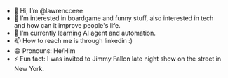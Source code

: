 - 👋 Hi, I’m @lawrencceee
- 👀 I’m interested in boardgame and funny stuff, also interested in tech and how can it improve people's life.
- 🌱 I’m currently learning AI agent and automation.
- 📫 How to reach me is through linkedin :)
- 😄 Pronouns: He/Him
- ⚡ Fun fact: I was invited to Jimmy Fallon late night show on the street in New York.

<!---
lawrencceee/lawrencceee is a ✨ special ✨ repository because its `README.md` (this file) appears on your GitHub profile.
You can click the Preview link to take a look at your changes.
--->
